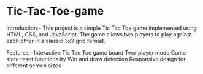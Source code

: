 # Tic-Tac-Toe-game
Introduction:-
This project is a simple Tic Tac Toe game implemented using HTML, CSS, and JavaScript. The game allows two players to play against each other in a classic 3x3 grid format.

Features:-
Interactive Tic Tac Toe game board
Two-player mode
Game state reset functionality
Win and draw detection
Responsive design for different screen sizes

